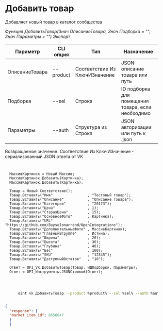 ﻿---
sidebar_position: 4
---

# Добавить товар
 Добавляет новый товар в каталог сообщества


*Функция ДобавитьТовар(Знач ОписаниеТовара, Знач Подборка = "", Знач Параметры = "") Экспорт*

  | Параметр | CLI опция | Тип | Назначение |
  |-|-|-|-|
  | ОписаниеТовара | --product | Соответствие Из КлючИЗначение | JSON описание товара или путь |
  | Подборка | --sel | Строка | ID подборка для помещения товара, если необходимо |
  | Параметры | --auth | Структура из Строка | JSON авторизации или путь к .json |

  
  Возвращаемое значение:   Соответствие Из КлючИЗначение - сериализованный JSON ответа от VK

```bsl title="Пример кода"
	
  
  МассивКартинок = Новый Массив;
  МассивКартинок.Добавить(Картинка);
  МассивКартинок.Добавить(Картинка);
  
  Товар = Новый Соответствие();
  Товар.Вставить("Имя"                , "Тестовый товар");
  Товар.Вставить("Описание"           , "Описание товара");
  Товар.Вставить("Категория"          , "20173");
  Товар.Вставить("Цена"               , 1);
  Товар.Вставить("СтараяЦена"         , 15);
  Товар.Вставить("ОсновноеФото"       , Картинка);
  Товар.Вставить("URL"                , "https://github.com/Bayselonarrend/OpenIntegrations");
  Товар.Вставить("ДополнительныеФото" , МассивКартинок);
  Товар.Вставить("ГлавныйВГруппе"     , Истина);
  Товар.Вставить("Ширина"             , 20);
  Товар.Вставить("Высота"             , 30);
  Товар.Вставить("Глубина"            , 40);
  Товар.Вставить("Вес"                , 100);
  Товар.Вставить("SKU"                , "12345");
  Товар.Вставить("ДоступныйОстаток"   , "10");
  
  Ответ = OPI_VK.ДобавитьТовар(Товар, ИДПодборки, Параметры);
  Ответ = OPI_Инструменты.JSONСтрокой(Ответ);
  
	
```

```sh title="Пример команды CLI"
    
      oint vk ДобавитьТовар --product %product% --sel %sel% --auth %auth%

```


```json title="Результат"

{
  "response": {
  "market_item_id": 8656047
  }
  }

```
